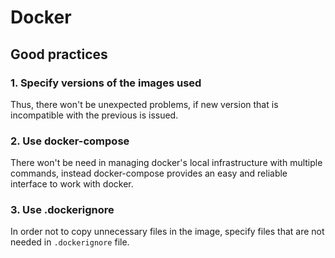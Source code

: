 # Docker

## Good practices

### 1. Specify versions of the images used

Thus, there won't be unexpected problems, if new version that is incompatible with the previous is issued.

### 2. Use docker-compose

There won't be need in managing docker's local infrastructure with multiple commands, instead docker-compose provides an easy and reliable interface to work with docker.

### 3. Use .dockerignore

In order not to copy unnecessary files in the image, specify files that are not needed in `.dockerignore` file.
